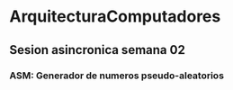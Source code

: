 # ArquitecturaComputadores


## Sesion asincronica semana 02

### ASM: Generador de numeros pseudo-aleatorios
